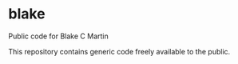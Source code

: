 # blake
Public code for Blake C Martin

This repository contains generic code freely available to the public.

